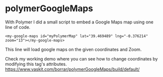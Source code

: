 # polymerGoogleMaps

With Polymer I did a small script to embed a Google Maps map using one line of code.
```
<my-google-maps id="myPolymerMap" lat="39.469489" lng="-0.376214" zoom="13"></my-google-maps>
```              
This line will load google maps on the given coordinates and Zoom.

Check my working demo where you can see how to change coordinates by modifying this tag's attributes.
https://www.vaskit.com/borrar/polymerGoogleMaps/build/default/
